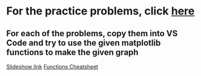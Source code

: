 # For the practice problems, click [here](https://github.com/BenBredesen/matplotlib/tree/main/practice_problems)

## For each of the problems, copy them into VS Code and try to use the given matplotlib functions to make the given graph



[Slideshow link](https://docs.google.com/presentation/d/1LLhzO-piGECCuhPcW0TSX2TqPQifHX00rlrovkrq1f4/edit?usp=sharing)
[Functions Cheatsheet](https://docs.google.com/document/d/1C2csLXGhLswhR-mtBGspNwelbx6YlEPEVA9pxTU991I/edit?usp=sharing)